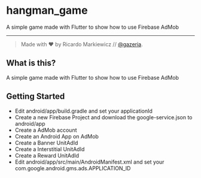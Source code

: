 # hangman_game

A simple game made with Flutter to show how to use Firebase AdMob

---
>Made with ❤️ by Ricardo Markiewicz // [@gazeria](https://twitter.com/gazeria).

## What is this?

A simple game made with Flutter to show how to use Firebase AdMob

## Getting Started

* Edit android/app/build.gradle and set your applicationId
* Create a new Firebase Project and download the google-service.json to android/app
* Create a AdMob account
* Create an Android App on AdMob
 * Create a Banner UnitAdId
 * Create a Interstitial UnitAdId
 * Create a Reward UnitAdId
* Edit android/app/src/main/AndroidManifest.xml and set your com.google.android.gms.ads.APPLICATION_ID

